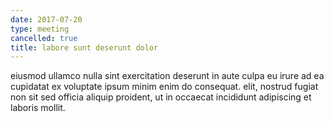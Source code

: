 ```yaml
---
date: 2017-07-20
type: meeting
cancelled: true
title: labore sunt deserunt dolor
---
```

eiusmod ullamco nulla sint exercitation deserunt in aute culpa eu irure ad ea cupidatat ex voluptate ipsum minim enim do consequat. elit, nostrud fugiat non sit sed officia aliquip proident, ut in occaecat incididunt adipiscing et laboris mollit.